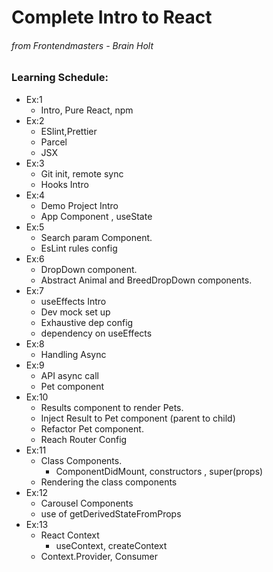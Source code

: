 # Complete Intro to React

###### from Frontendmasters - _Brain Holt_

### Learning Schedule:

- Ex:1
  - Intro, Pure React, npm
- Ex:2
  - ESlint,Prettier
  - Parcel
  - JSX
- Ex:3
  - Git init, remote sync
  - Hooks Intro
- Ex:4
  - Demo Project Intro
  - App Component , useState
- Ex:5
  - Search param Component.
  - EsLint rules config
- Ex:6
  - DropDown component.
  - Abstract Animal and BreedDropDown components.
- Ex:7
  - useEffects Intro
  - Dev mock set up
  - Exhaustive dep config
  - dependency on useEffects
- Ex:8
  - Handling Async
- Ex:9
  - API async call
  - Pet component
- Ex:10
  - Results component to render Pets.
  - Inject Result to Pet component (parent to child)
  - Refactor Pet component.
  - Reach Router Config
- Ex:11
  - Class Components.
    - ComponentDidMount, constructors , super(props)
  - Rendering the class components
- Ex:12
  - Carousel Components
  - use of getDerivedStateFromProps
- Ex:13
  - React Context
    - useContext, createContext
  - Context.Provider, Consumer
